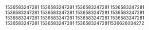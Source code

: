 1536583247281
1536583247281
1536583247281
1536583247281
1536583247281
1536583247281
1536583247281
1536583247281
1536583247281
1536583247281
1536583247281
1536583247281
1536583247281
1536583247281
15365832472811536626034272